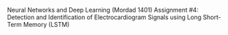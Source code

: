 Neural Networks and Deep Learning (Mordad 1401)
Assignment #4: Detection and Identification of Electrocardiogram Signals using Long Short-Term Memory (LSTM)
